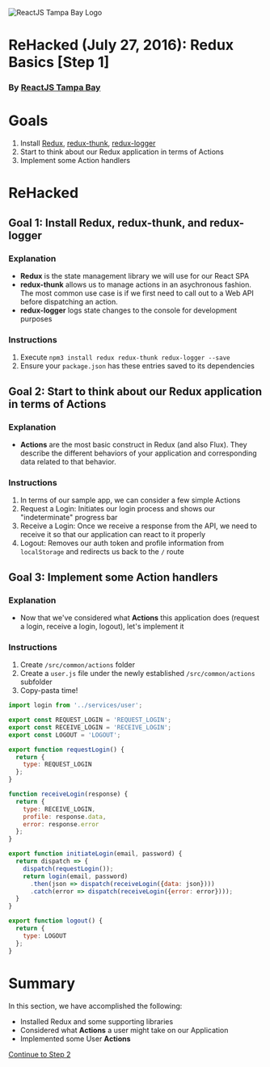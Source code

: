 ![ReactJS Tampa Bay Logo](https://avatars2.githubusercontent.com/u/18738421?v=3&s=200)

# ReHacked (July 27, 2016): Redux Basics [Step 1]
### By [ReactJS Tampa Bay](http://www.meetup.com/ReactJS-Tampa-Bay/)

# Goals

1. Install [Redux](https://github.com/gaearon/redux), [redux-thunk](https://github.com/gaearon/redux-thunk), [redux-logger](https://github.com/gaearon/redux-logger)
1. Start to think about our Redux application in terms of Actions
1. Implement some Action handlers

# ReHacked

## Goal 1: Install Redux, redux-thunk, and redux-logger

### Explanation

* **Redux** is the state management library we will use for our React SPA
* **redux-thunk** allows us to manage actions in an asychronous fashion. The most common use case is if we first need to call out to a Web API before dispatching an action.
* **redux-logger** logs state changes to the console for development purposes

### Instructions

1. Execute `npm3 install redux redux-thunk redux-logger --save`
1. Ensure your `package.json` has these entries saved to its dependencies

## Goal 2: Start to think about our Redux application in terms of Actions

### Explanation

* **Actions** are the most basic construct in Redux (and also Flux).  They describe the different behaviors of your application and corresponding data related to that behavior.

### Instructions

1. In terms of our sample app, we can consider a few simple Actions
  1. Request a Login: Initiates our login process and shows our "indeterminate" progress bar
  1. Receive a Login: Once we receive a response from the API, we need to receive it so that our application can react to it properly
  1. Logout: Removes our auth token and profile information from `localStorage` and redirects us back to the `/` route

## Goal 3: Implement some Action handlers

### Explanation

* Now that we've considered what **Actions** this application does (request a login, receive a login, logout), let's implement it

### Instructions

1. Create `/src/common/actions` folder
1. Create a `user.js` file under the newly established `/src/common/actions` subfolder
1. Copy-pasta time!

```javascript
import login from '../services/user';

export const REQUEST_LOGIN = 'REQUEST_LOGIN';
export const RECEIVE_LOGIN = 'RECEIVE_LOGIN';
export const LOGOUT = 'LOGOUT';

export function requestLogin() {
  return {
    type: REQUEST_LOGIN
  };
}

function receiveLogin(response) {
  return {
    type: RECEIVE_LOGIN,
    profile: response.data,
    error: response.error
  };
}

export function initiateLogin(email, password) {
  return dispatch => {
    dispatch(requestLogin());
    return login(email, password)
      .then(json => dispatch(receiveLogin({data: json})))
      .catch(error => dispatch(receiveLogin({error: error})));
  }
}

export function logout() {
  return {
    type: LOGOUT
  };
}
```

# Summary

In this section, we have accomplished the following:

* Installed Redux and some supporting libraries
* Considered what **Actions** a user might take on our Application
* Implemented some User **Actions**


[Continue to Step 2](https://github.com/reactjstampabay/rehacked-redux-basics/tree/step-2)
